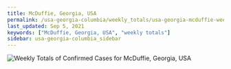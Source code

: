 ```yaml
---
title: McDuffie, Georgia, USA
permalink: /usa-georgia-columbia/weekly_totals/usa-georgia-mcduffie-weekly_totals.html
last_updated: Sep 5, 2021
keywords: ["McDuffie, Georgia, USA", "weekly totals"]
sidebar: usa-georgia-columbia_sidebar
---
```


![Weekly Totals of Confirmed Cases for McDuffie, Georgia, USA](/covid_tracker/images/graphs/usa-georgia-mcduffie-weekly_totals_graph.png)
